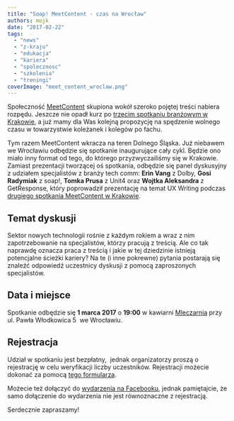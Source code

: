 ```yaml
---
title: "Soap! MeetContent - czas na Wrocław"
authors: mojk
date: "2017-02-22"
tags:
  - "news"
  - "z-kraju"
  - "edukacja"
  - "kariera"
  - "spolecznosc"
  - "szkolenia"
  - "treningi"
coverImage: "meet_content_wroclaw.png"
---
```


Społeczność [MeetContent](http://meetcontent.org/) skupiona wokół szeroko
pojętej treści nabiera rozpędu. Jeszcze nie opadł kurz po
[trzecim spotkaniu branżowym w Krakowie](http://techwriter.pl/trzecia-odslona-soap-meetcontent/),
a już mamy dla Was kolejną propozycję na spędzenie wolnego czasu w towarzystwie
koleżanek i kolegów po fachu.

Tym razem MeetContent wkracza na teren Dolnego Śląska. Już niebawem we Wrocławiu
odbędzie się spotkanie inaugurujące cały cykl. Będzie ono miało inny format od
tego, do którego przyzwyczailiśmy się w Krakowie. Zamiast prezentacji tworzącej
oś spotkania, odbędzie się panel dyskusyjny z udziałem specjalistów z branży
tech comm: **Erin Vang** z Dolby, **Gosi Radymiak** z soap!, **Tomka Prusa** z
Unit4 oraz **Wojtka Aleksandra** z GetResponse, który poprowadził prezentację na
temat UX Writing podczas
[drugiego spotkania MeetContent w Krakowie](http://techwriter.pl/soap-meetcontent-po-raz-drugi-relacja/).

## Temat dyskusji

Sektor nowych technologii rośnie z każdym rokiem a wraz z nim zapotrzebowanie na
specjalistów, którzy pracują z treścią. Ale co tak naprawdę oznacza praca z
treścią i jakie w tej dziedzinie istnieją potencjalne ścieżki kariery? Na te (i
inne pokrewne) pytania postarają się znaleźć odpowiedź uczestnicy dyskusji z
pomocą zaproszonych specjalistów.

## Data i miejsce

Spotkanie odbędzie się **1 marca 2017** o **19:00** w
kawiarni [Mleczarnia](https://goo.gl/maps/tyZKwU1H4t62) przy ul. Pawła
Włodkowica 5  we Wrocławiu.

## Rejestracja

Udział w spotkaniu jest bezpłatny,  jednak organizatorzy proszą o rejestrację w
celu weryfikacji liczby uczestników. Rejestracji możecie dokonać za pomocą
[tego formularza](https://goo.gl/forms/2AcbK0Gp8HH8OI9s2).

Możecie też dołączyć
do [wydarzenia na Facebooku](https://m.facebook.com/events/1292258064201153),
jednak pamiętajcie, że samo dołączenie do wydarzenia nie jest równoznaczne z
rejestracją.

Serdecznie zapraszamy!
